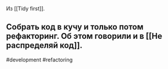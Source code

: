 Из [[Tidy first]].

Собрать код в кучу и только потом рефакторинг. Об этом говорили и в [[Не распределяй код]].
-
#development #refactoring